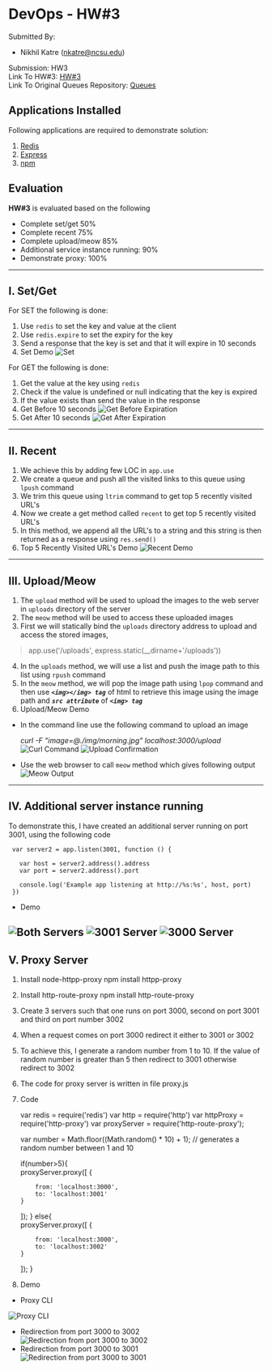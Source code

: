 DevOps - HW#3
===================
Submitted By:

 - Nikhil Katre (nkatre@ncsu.edu)
 
Submission: HW3 <br>
Link To HW#3: [HW#3](https://github.com/nkatre/DevOps-HW-3)<br>
Link To Original Queues Repository: [Queues](https://github.com/CSC-DevOps/Queues)


Applications Installed
-------------
Following applications are required to demonstrate solution: <br>
 1. [Redis](http://redis.io/) 
 2. [Express](http://expressjs.com/)
 3. [npm](https://www.npmjs.com/)


Evaluation
-------------

**HW#3** is evaluated based on the following

- Complete set/get 50%
- Complete recent 75%
- Complete upload/meow 85%
- Additional service instance running: 90%
- Demonstrate proxy: 100%

----------

I. Set/Get
-------------------

For SET the following is done:

 1. Use `redis` to set the key and value at the client
 2. Use `redis.expire` to set the expiry for the key
 3. Send a response that the key is set and that it will expire in 10 seconds
 4. Set Demo
 ![Set](https://github.com/nkatre/DevOps-HW-3/blob/master/outputImages/set.png)

For GET the following is done:

 1. Get the value at the key using `redis`
 2. Check if the value is undefined or null indicating that the key is expired
 3. If the value exists than send the value in the response
 4. Get Before 10 seconds
 ![Get Before Expiration](https://github.com/nkatre/DevOps-HW-3/blob/master/outputImages/get_under_10.png)
 5. Get After 10 seconds
 ![Get After Expiration](https://github.com/nkatre/DevOps-HW-3/blob/master/outputImages/get_after_10.png)

----------

II. Recent
-------------

 1. We achieve this by adding few LOC in `app.use`
 2. We create a queue and push all the visited links to this queue using `lpush` command<br>
 3. We trim this queue using `ltrim` command to get top 5 recently visited URL's<br>
 4. Now we create a get method called `recent` to get top 5 recently visited URL's
 5. In this method, we append all the URL's to a string and this string is then returned as a response using `res.send()`
 6. Top 5 Recently Visited URL's Demo
 ![Recent Demo](https://github.com/nkatre/DevOps-HW-3/blob/master/outputImages/recent.png)


----------

III. Upload/Meow
--------------------

 1. The `upload` method will be used to upload the images to the web server in `uploads` directory of the server
 2. The `meow` method will be used to access these uploaded images
 3. First we will statically bind the `uploads` directory address to upload and access the stored images, 
>  app.use('/uploads', express.static(__dirname+'/uploads'))
 4.  In the `uploads` method, we will use a list and push the image path to this list using `rpush` command
 5. In the `meow` method, we will pop the image path using `lpop` command and then use ***`<img></img> tag`*** of html to retrieve this image using the image path and ***`src attribute`*** of ***`<img> tag`***
 6. Upload/Meow Demo
 - In the command line use the following command to upload an image

     *curl -F "image=@./img/morning.jpg" localhost:3000/upload*
![Curl Command](https://github.com/nkatre/DevOps-HW-3/blob/master/outputImages/commandLine.png)
![Upload Confirmation](https://github.com/nkatre/DevOps-HW-3/blob/master/outputImages/CommandLineUploads.png)
 - Use the web browser to call `meow` method which gives following output
![Meow Output](https://github.com/nkatre/DevOps-HW-3/blob/master/outputImages/meow.png)
 
----------

IV. Additional server instance running
--------------------

 To demonstrate this, I have created an additional server running on port 3001, using the following code 

     var server2 = app.listen(3001, function () {                            
    
       var host = server2.address().address
       var port = server2.address().port
    
       console.log('Example app listening at http://%s:%s', host, port)
     })

- Demo

![Both Servers](https://github.com/nkatre/DevOps-HW-3/blob/master/outputImages/bothServers.png)
![3001 Server](https://github.com/nkatre/DevOps-HW-3/blob/master/outputImages/additionalServer.png)
![3000 Server](https://github.com/nkatre/DevOps-HW-3/blob/master/outputImages/additionalServer1.png)
 ----------

V. Proxy Server
--------------------

 1. Install node-httpp-proxy
    npm install httpp-proxy
 2.  Install http-route-proxy
    npm install http-route-proxy
 3. Create 3 servers such that one runs on port 3000, second on port 3001 and third on port number 3002
 4. When a request comes on port 3000 redirect it either to 3001 or 3002
 5. To achieve this, I generate a random number from 1 to 10. If the value of random number is greater than 5 then redirect to 3001 otherwise redirect to 3002
 6. The code for proxy server is written in file proxy.js
 7. Code

    var redis = require('redis')
    var http = require('http')
    var httpProxy = require('http-proxy')
    var proxyServer = require('http-route-proxy');
    
    
    var number = Math.floor((Math.random() * 10) + 1); // generates a random number between 1 and 10
    
    if(number>5){                                   
    proxyServer.proxy([
        {
            
            from: 'localhost:3000',
            to: 'localhost:3001'
        }
    ]);
    }
    else{                                     
        proxyServer.proxy([
        {
            
            from: 'localhost:3000',
            to: 'localhost:3002'
        }
    ]);
    }
    

 8. Demo
- Proxy CLI
 
 ![Proxy CLI](https://github.com/nkatre/DevOps-HW-3/blob/master/outputImages/proxy.png)
- Redirection from port 3000 to 3002
![Redirection from port 3000 to 3002](https://github.com/nkatre/DevOps-HW-3/blob/master/outputImages/proxy2.png)
- Redirection from port 3000 to 3001
 ![Redirection from port 3000 to 3001](https://github.com/nkatre/DevOps-HW-3/blob/master/outputImages/proxy3.png)

